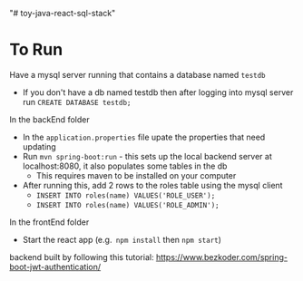 "# toy-java-react-sql-stack" 

# To Run 
Have a mysql server running that contains a database named `testdb`
- If you don't have a db named testdb then after logging into mysql server run `CREATE DATABASE testdb;`

In the backEnd folder
- In the `application.properties` file upate the properties that need updating
- Run `mvn spring-boot:run` - this sets up the local backend server at localhost:8080, it also populates some tables in the db
    - This requires maven to be installed on your computer
- After running this, add 2 rows to the roles table using the mysql client
    -  `INSERT INTO roles(name) VALUES('ROLE_USER');`
    -  `INSERT INTO roles(name) VALUES('ROLE_ADMIN');`

In the frontEnd folder
- Start the react app (e.g.` npm install` then `npm start`)

backend built by following this tutorial: https://www.bezkoder.com/spring-boot-jwt-authentication/